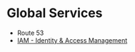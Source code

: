 # Global Services

* Route 53
* [IAM - Identity & Access Management](iam-identity-and-access-management/)
